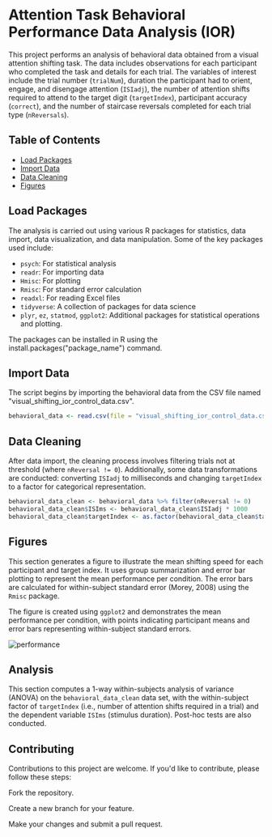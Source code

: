 # Attention Task Behavioral Performance Data Analysis (IOR)

This project performs an analysis of behavioral data obtained from a visual attention shifting task. The data includes observations for each participant who completed the task and details for each trial. The variables of interest include the trial number (`trialNum`), duration the participant had to orient, engage, and disengage attention (`ISIadj`), the number of attention shifts required to attend to the target digit (`targetIndex`), participant accuracy (`correct`), and the number of staircase reversals completed for each trial type (`nReversals`).

## Table of Contents

- [Load Packages](#load-packages)
- [Import Data](#import-data)
- [Data Cleaning](#data-cleaning)
- [Figures](#figures)

## Load Packages

The analysis is carried out using various R packages for statistics, data import, data visualization, and data manipulation. Some of the key packages used include:
- `psych`: For statistical analysis
- `readr`: For importing data
- `Hmisc`: For plotting
- `Rmisc`: For standard error calculation
- `readxl`: For reading Excel files
- `tidyverse`: A collection of packages for data science
- `plyr`, `ez`, `statmod`, `ggplot2`: Additional packages for statistical operations and plotting.

The packages can be installed in R using the install.packages("package_name") command.

## Import Data

The script begins by importing the behavioral data from the CSV file named "visual_shifting_ior_control_data.csv".

```R
behavioral_data <- read.csv(file = "visual_shifting_ior_control_data.csv")
```

## Data Cleaning

After data import, the cleaning process involves filtering trials not at threshold (where `nReversal != 0`). Additionally, some data transformations are conducted: converting `ISIadj` to milliseconds and changing `targetIndex` to a factor for categorical representation.

```R
behavioral_data_clean <- behavioral_data %>% filter(nReversal != 0)
behavioral_data_clean$ISIms <- behavioral_data_clean$ISIadj * 1000
behavioral_data_clean$targetIndex <- as.factor(behavioral_data_clean$targetIndex)
```

## Figures

This section generates a figure to illustrate the mean shifting speed for each participant and target index. It uses group summarization and error bar plotting to represent the mean performance per condition. The error bars are calculated for within-subject standard error (Morey, 2008) using the `Rmisc` package.

The figure is created using `ggplot2` and demonstrates the mean performance per condition, with points indicating participant means and error bars representing within-subject standard errors.

![performance](https://github.com/patzacher/attention_task_analysis_ior/assets/71090911/e929ba83-4956-4008-9824-796ee73856b6)


## Analysis

This section computes a 1-way within-subjects analysis of variance (ANOVA) on the `behavioral_data_clean` data set, with the within-subject factor of `targetIndex` (i.e., number of attention shifts required in a trial) and the dependent variable `ISIms` (stimulus duration). Post-hoc tests are also conducted.

## Contributing
Contributions to this project are welcome. If you'd like to contribute, please follow these steps:

Fork the repository.

Create a new branch for your feature.

Make your changes and submit a pull request.
